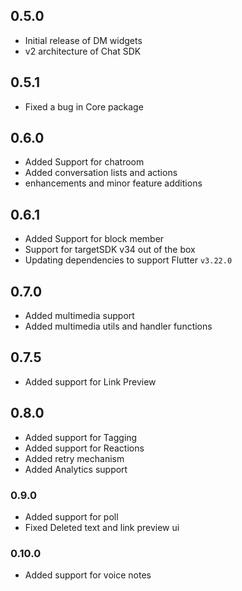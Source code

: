 ## 0.5.0

- Initial release of DM widgets
- v2 architecture of Chat SDK

## 0.5.1

- Fixed a bug in Core package

## 0.6.0

- Added Support for chatroom
- Added conversation lists and actions
- enhancements and minor feature additions

## 0.6.1

- Added Support for block member
- Support for targetSDK v34 out of the box
- Updating dependencies to support Flutter `v3.22.0`

## 0.7.0

- Added multimedia support
- Added multimedia utils and handler functions

## 0.7.5

- Added support for Link Preview

## 0.8.0

- Added support for Tagging
- Added support for Reactions
- Added retry mechanism
- Added Analytics support

### 0.9.0

- Added support for poll
- Fixed Deleted text and link preview ui

### 0.10.0

- Added support for voice notes